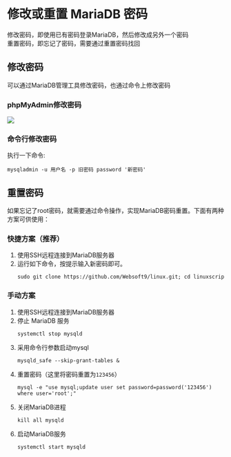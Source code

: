 # 修改或重置 MariaDB 密码

修改密码，即使用已有密码登录MariaDB，然后修改成另外一个密码  
重置密码，即忘记了密码，需要通过重置密码找回

## 修改密码

可以通过MariaDB管理工具修改密码，也通过命令上修改密码

### phpMyAdmin修改密码

![](http://libs.websoft9.com/Websoft9/DocsPicture/zh/mysql/websoft9-modifymysqlpw.gif)

### 命令行修改密码

执行一下命令:
```
mysqladmin -u 用户名 -p 旧密码 password '新密码' 
```

## 重置密码

如果忘记了root密码，就需要通过命令操作，实现MariaDB密码重置。下面有两种方案可供使用：

### 快捷方案（推荐）

1. 使用SSH远程连接到MariaDB服务器
2. 运行如下命令，按提示输入新密码即可。
   ```
   sudo git clone https://github.com/Websoft9/linux.git; cd linuxscript/Mysql\_ResetPasswd\_Script;sudo sh reset\_mysql\_password.sh
   ```
### 手动方案

1. 使用SSH远程连接到MariaDB服务器
2. 停止 MariaDB 服务
   ~~~
   systemctl stop mysqld
   ~~~
3. 采用命令行参数启动mysql 
   ~~~
   mysqld_safe --skip-grant-tables &
   ~~~
4. 重置密码（这里将密码重置为`123456`）
   ~~~
   mysql -e "use mysql;update user set password=password('123456') where user='root';"
   ~~~
5. 关闭MariaDB进程
   ~~~
   kill all mysqld
   ~~~ 
6. 启动MariaDB服务
   ~~~
   systemctl start mysqld
   ~~~